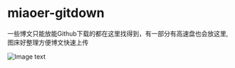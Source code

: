 # miaoer-gitdown
一些博文只能放能Github下载的都在这里找得到，有一部分有高速盘也会放这里,图床好整理方便博文快速上传

![Image text](https://raw.githubusercontent.com/miaoermua/miaoer-gitdown/main/meme/%E6%BB%91%E7%A8%BD%E9%9B%AA%E7%90%83.gif)
